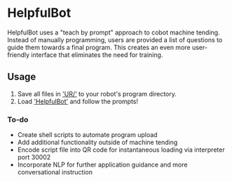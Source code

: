 # HelpfulBot

HelpfulBot uses a "teach by prompt" approach to cobot machine tending. Instead of manually programming, users are provided a list of questions to guide them towards a final program. This creates an even more user-friendly interface that eliminates the need for training.

## Usage

1. Save all files in ['UR/'](UR/) to your robot's program directory.
2. Load ['HelpfulBot'](UR/HelpfulBot.urp) and follow the prompts!

### To-do

* Create shell scripts to automate program upload
* Add additional functionality outside of machine tending
* Encode script file into QR code for instantaneous loading via interpreter port 30002
* Incorporate NLP for further application guidance and more conversational instruction
